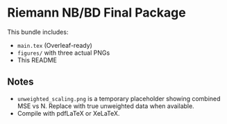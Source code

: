 # Riemann NB/BD Final Package

This bundle includes:
- `main.tex` (Overleaf-ready)
- `figures/` with three actual PNGs
- This README

## Notes
- `unweighted_scaling.png` is a temporary placeholder showing combined MSE vs N.
  Replace with true unweighted data when available.
- Compile with pdfLaTeX or XeLaTeX.
